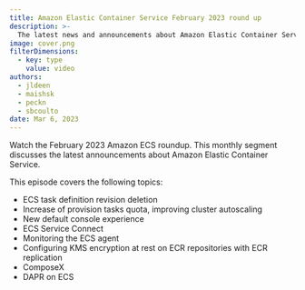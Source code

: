 ```yaml
---
title: Amazon Elastic Container Service February 2023 round up
description: >-
  The latest news and announcements about Amazon Elastic Container Service, for the month of February 2023
image: cover.png
filterDimensions:
  - key: type
    value: video
authors:
  - jldeen
  - maishsk
  - peckn
  - sbcoulto
date: Mar 6, 2023
---
```


Watch the February 2023 Amazon ECS roundup. This monthly segment discusses the latest announcements about Amazon Elastic Container Service.

<youtube id="RTeB7Ho88bg" />

This episode covers the following topics:

- ECS task definition revision deletion
- Increase of provision tasks quota, improving cluster autoscaling
- New default console experience
- ECS Service Connect
- Monitoring the ECS agent
- Configuring KMS encryption at rest on ECR repositories with ECR replication
- ComposeX
- DAPR on ECS
